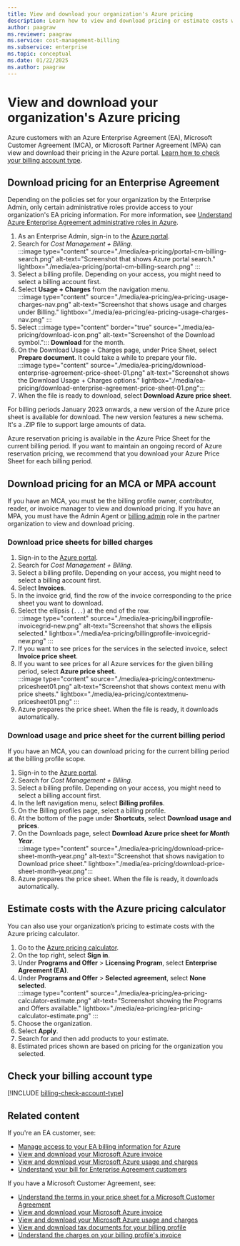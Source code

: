 ```yaml
---
title: View and download your organization's Azure pricing
description: Learn how to view and download pricing or estimate costs with your organization's pricing.
author: paagraw
ms.reviewer: paagraw
ms.service: cost-management-billing
ms.subservice: enterprise
ms.topic: conceptual
ms.date: 01/22/2025
ms.author: paagraw
---
```


# View and download your organization's Azure pricing

Azure customers with an Azure Enterprise Agreement (EA), Microsoft Customer Agreement (MCA), or Microsoft Partner Agreement (MPA) can view and download their pricing in the Azure portal. [Learn how to check your billing account type](#check-your-billing-account-type).

## Download pricing for an Enterprise Agreement

Depending on the policies set for your organization by the Enterprise Admin, only certain administrative roles provide access to your organization's EA pricing information. For more information, see [Understand Azure Enterprise Agreement administrative roles in Azure](understand-ea-roles.md).

1. As an Enterprise Admin, sign-in to the [Azure portal](https://portal.azure.com/).
1. Search for *Cost Management + Billing*.  
    :::image type="content" source="./media/ea-pricing/portal-cm-billing-search.png" alt-text="Screenshot that shows Azure portal search." lightbox="./media/ea-pricing/portal-cm-billing-search.png" :::
1. Select a billing profile. Depending on your access, you might need to select a billing account first.
1. Select **Usage + Charges** from the navigation menu.  
    :::image type="content" source="./media/ea-pricing/ea-pricing-usage-charges-nav.png" alt-text="Screenshot that shows usage and charges under Billing." lightbox="./media/ea-pricing/ea-pricing-usage-charges-nav.png" :::
1. Select :::image type="content" border="true" source="./media/ea-pricing/download-icon.png" alt-text="Screenshot of the Download symbol."::: **Download** for the month.
1. On the Download Usage + Charges page, under Price Sheet, select **Prepare document**. It could take a while to prepare your file.  
    :::image type="content" source="./media/ea-pricing/download-enterprise-agreement-price-sheet-01.png" alt-text="Screenshot shows the Download Usage + Charges options." lightbox="./media/ea-pricing/download-enterprise-agreement-price-sheet-01.png":::
1. When the file is ready to download, select **Download Azure price sheet**.

For billing periods January 2023 onwards, a new version of the Azure price sheet is available for download. The new version features a new schema. It's a .ZIP file to support large amounts of data.

Azure reservation pricing is available in the Azure Price Sheet for the current billing period. If you want to maintain an ongoing record of Azure reservation pricing, we recommend that you download your Azure Price Sheet for each billing period.

## Download pricing for an MCA or MPA account

If you have an MCA, you must be the billing profile owner, contributor, reader, or invoice manager to view and download pricing. If you have an MPA, you must have the Admin Agent or [billing admin](/partner-center/account-settings/permissions-overview#billing-admin-role) role in the partner organization to view and download pricing.

### Download price sheets for billed charges

1. Sign-in to the [Azure portal](https://portal.azure.com).
1. Search for *Cost Management + Billing*.
1. Select a billing profile. Depending on your access, you might need to select a billing account first.
1. Select **Invoices**.
1. In the invoice grid, find the row of the invoice corresponding to the price sheet you want to download.
1. Select the ellipsis (`...`) at the end of the row.  
    :::image type="content" source="./media/ea-pricing/billingprofile-invoicegrid-new.png" alt-text="Screenshot that shows the ellipsis selected." lightbox="./media/ea-pricing/billingprofile-invoicegrid-new.png" :::
1. If you want to see prices for the services in the selected invoice, select **Invoice price sheet**.
1. If you want to see prices for all Azure services for the given billing period, select **Azure price sheet**.  
    :::image type="content" source="./media/ea-pricing/contextmenu-pricesheet01.png" alt-text="Screenshot that shows context menu with price sheets." lightbox="./media/ea-pricing/contextmenu-pricesheet01.png" :::
1. Azure prepares the price sheet. When the file is ready, it downloads automatically.

### Download usage and price sheet for the current billing period

If you have an MCA, you can download pricing for the current billing period at the billing profile scope.

1. Sign-in to the [Azure portal](https://portal.azure.com).
1. Search for *Cost Management + Billing*.
1. Select a billing profile. Depending on your access, you might need to select a billing account first.
1. In the left navigation menu, select **Billing profiles**.
1. On the Billing profiles page, select a billing profile.
1. At the bottom of the page under **Shortcuts**, select **Download usage and prices**.
1. On the Downloads page, select **Download Azure price sheet for *Month* *Year***.  
    :::image type="content" source="./media/ea-pricing/download-price-sheet-month-year.png" alt-text="Screenshot that shows navigation to Download price sheet." lightbox="./media/ea-pricing/download-price-sheet-month-year.png":::
1. Azure prepares the price sheet. When the file is ready, it downloads automatically.

## Estimate costs with the Azure pricing calculator

You can also use your organization’s pricing to estimate costs with the Azure pricing calculator.

1. Go to the [Azure pricing calculator](https://azure.microsoft.com/pricing/calculator).
1. On the top right, select **Sign in**.
1. Under **Programs and Offer** > **Licensing Program**, select **Enterprise Agreement (EA)**.
1. Under **Programs and Offer** > **Selected agreement**, select **None selected**.  
    :::image type="content" source="./media/ea-pricing/ea-pricing-calculator-estimate.png" alt-text="Screenshot showing the Programs and Offers available." lightbox="./media/ea-pricing/ea-pricing-calculator-estimate.png" :::
1. Choose the organization.
1. Select **Apply**.
1. Search for and then add products to your estimate.
1. Estimated prices shown are based on pricing for the organization you selected.

## Check your billing account type
[!INCLUDE [billing-check-account-type](../../../includes/billing-check-account-type.md)]

## Related content

If you're an EA customer, see:

- [Manage access to your EA billing information for Azure](manage-billing-access.md)
- [View and download your Microsoft Azure invoice](../understand/download-azure-invoice.md)
- [View and download your Microsoft Azure usage and charges](../understand/download-azure-daily-usage.md)
- [Understand your bill for Enterprise Agreement customers](../understand/review-enterprise-agreement-bill.md)

If you have a Microsoft Customer Agreement, see:

- [Understand the terms in your price sheet for a Microsoft Customer Agreement](mca-understand-pricesheet.md)
- [View and download your Microsoft Azure invoice](../understand/download-azure-invoice.md)
- [View and download your Microsoft Azure usage and charges](../understand/download-azure-daily-usage.md)
- [View and download tax documents for your billing profile](../understand/mca-download-tax-document.md)
- [Understand the charges on your billing profile's invoice](../understand/review-customer-agreement-bill.md)
